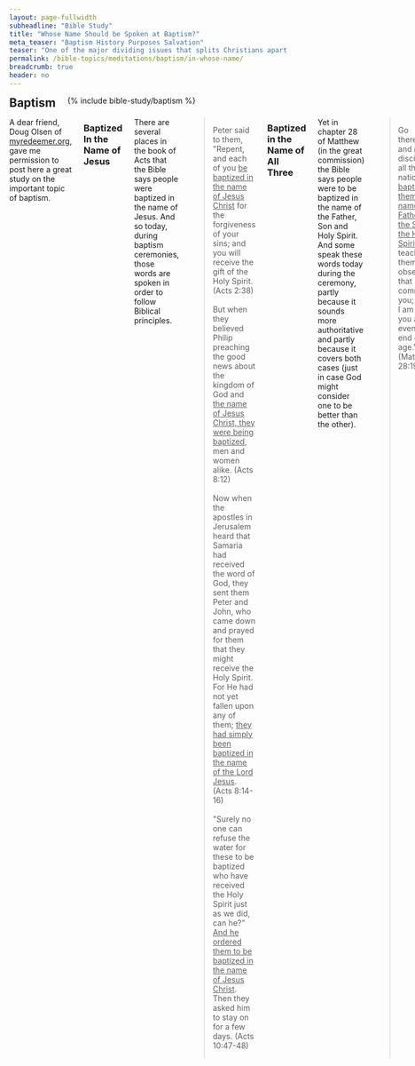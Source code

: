 ```yaml
---
layout: page-fullwidth
subheadline: "Bible Study"
title: "Whose Name Should be Spoken at Baptism?"
meta_teaser: "Baptism History Purposes Salvation"
teaser: "One of the major dividing issues that splits Christians apart –even to the extent of creating denominations– is based on what name is spoken during baptism (“I baptize you in the name of …” ). There are several places in Acts that refer to “baptizing in the name of Jesus”, yet in Matthew the instruction is to “baptize in the name of the Father, Son and Holy Spirit”. But the significance of what name was spoken can be better understood through the viewpoint of a Jew."
permalink: /bible-topics/meditations/baptism/in-whose-name/
breadcrumb: true
header: no
---
```

<!--more-->
<div class="row">
<div class="bible-index medium-4 medium-push-8 columns">
<h2 style="margin: 0px">Baptism</h2>
        {% include bible-study/baptism %}
</div><!-- /.medium-4.columns -->
<div class="medium-8 medium-pull-4 columns" markdown="1">

<p class="blockquote">A dear friend, Doug Olsen of <a href="http://myredeemer.org">myredeemer.org</a>, gave me permission to post here a great study on the important topic of baptism.</p>

### Baptized In the Name of Jesus

There are several places in the book of Acts that the Bible says people were baptized in the name of Jesus. And so today, during baptism ceremonies, those words are spoken in order to follow Biblical principles.

> Peter said to them, "Repent, and each of you <u>be baptized in the name of Jesus Christ</u> for the forgiveness of your sins; and you will receive the gift of the Holy Spirit. (Acts 2:38)
<br /><br />
But when they believed Philip preaching the good news about the kingdom of God and <u>the name of Jesus Christ, they were being baptized</u>, men and women alike. (Acts 8:12)
<br /><br />
Now when the apostles in Jerusalem heard that Samaria had received the word of God, they sent them Peter and John, who came down and prayed for them that they might receive the Holy Spirit. For He had not yet fallen upon any of them; <u>they had simply been baptized in the name of the Lord Jesus</u>. (Acts 8:14-16)
<br /><br />
"Surely no one can refuse the water for these to be baptized who have received the Holy Spirit just as we did, can he?" <u>And he ordered them to be baptized in the name of Jesus Christ</u>. Then they asked him to stay on for a few days. (Acts 10:47-48)

### Baptized in the Name of All Three

Yet in chapter 28 of Matthew (in the great commission) the Bible says people were to be baptized in the name of the Father, Son and Holy Spirit. And some speak these words today during the ceremony, partly because it sounds more authoritative and partly because it covers both cases (just in case God might consider one to be better than the other).

> Go therefore and make disciples of all the nations, <u>baptizing them in the name of the Father and the Son and the Holy Spirit</u>, teaching them to observe all that I commanded you; and lo, I am with you always, even to the end of the age." (Matthew 28:19-20)

### Either way - It's Jesus!

In each of these passages –in Acts and in Matthew 28– the people who heard the words "be baptized in the name of ..." were Jews. They were leaving behind their old system of following the Law to be acceptable to God. The Law included temple worship, offerings and sacrifices and standards for living. Although that system seemed to provide a way for them to attain God's forgiveness and acceptance. Actually, it was only a shadow of what was coming. The reality was Christ Jesus.

Whether these Jews said His name alone or as part of the Trinity, it didn't matter. By being baptized in the name of "the Christ Jesus", they were confessing (agreeing) that Jesus was the Messiah –equal with the Father –God among them in human form. In so doing, they were making it their last ceremonial washing because they were renouncing their own legalistic efforts and accept His final and complete washing!

Next:  Baptism Conclusions

<a href="{{ site.projectname }}/bible-topics/meditations/baptism/summary/">Next: Baptism Conclusion</a>

{% include bible-study/bible-study-footer %}
</div><!-- /.medium-8.columns -->
</div><!-- /.row -->
